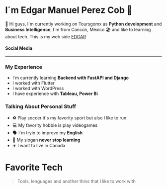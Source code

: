 
I´m Edgar Manuel Perez Cob :rocket:
=======

:wave: Hi guys, I´m currently working on Toursgomx as **Python development** and **Business Intelligence**, I´m from Cancún, México :beach_umbrella: and like to learning about tech. This is my web side [EDGAR](https://www.edgar-perez.com/#/)

#### Social Media

__________

### My Experience
- I´m currently learning **Backend with FastAPI and Django**
- I worked with Flutter 
- I worked with WordPress
- I have experience with **Tableau, Power Bi**

### Talking About Personal Stuff
- :soccer: Play soccer it´s my favority sport but also I like to run 
- :computer: My favority hobbie is play videogames
- :speaking_head: I´m tryin to improve my **English**
- :brain: My slogan **never stop learning** 
- :airplane: I want to live in Canada

# Favorite Tech
> Tools, lenguages and another thins that I like to work with


<!--
**edgarp9504/edgarp9504** is a ✨ _special_ ✨ repository because its `README.md` (this file) appears on your GitHub profile.

Here are some ideas to get you started:

- 🔭 I’m currently working on ...
- 🌱 I’m currently learning ...
- 👯 I’m looking to collaborate on ...
- 🤔 I’m looking for help with ...
- 💬 Ask me about ...
- 📫 How to reach me: ...
- 😄 Pronouns: ...
- ⚡ Fun fact: ...
-->

